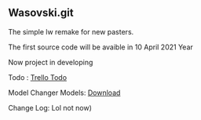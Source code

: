 ## Wasovski.git
The simple lw remake for new pasters.

The first source code will be avaible in 10 April 2021 Year

Now project in developing

Todo :
[Trello Todo](https://trello.com/b/0WHSo9bJ/wasovskigit)

Model Changer Models:
[Download]()

Change Log:
Lol not now)
